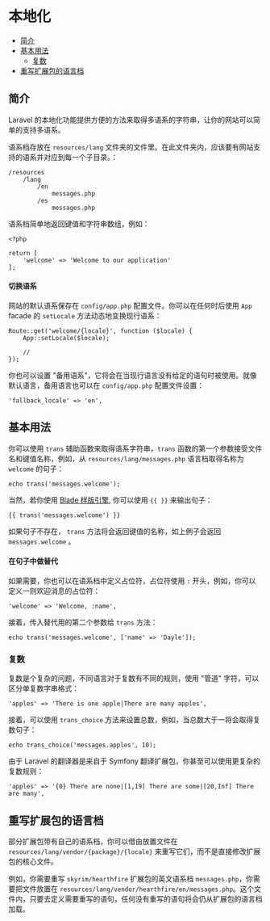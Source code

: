 # 本地化

- [简介](#introduction)
- [基本用法](#basic-usage)
    - [复数](#pluralization)
- [重写扩展包的语言档](#overriding-vendor-language-files)

<a name="introduction"></a>
## 简介

Laravel 的本地化功能提供方便的方法来取得多语系的字符串，让你的网站可以简单的支持多语系。

语系档存放在 `resources/lang` 文件夹的文件里。在此文件夹内，应该要有网站支持的语系并对应到每一个子目录。：

    /resources
        /lang
            /en
                messages.php
            /es
                messages.php

语系档简单地返回键值和字符串数组，例如：

    <?php

    return [
        'welcome' => 'Welcome to our application'
    ];

#### 切换语系

网站的默认语系保存在 `config/app.php` 配置文件。你可以在任何时后使用 `App` facade 的 `setLocale` 方法动态地变换现行语系：

    Route::get('welcome/{locale}', function ($locale) {
        App::setLocale($locale);

        //
    });

你也可以设置 "备用语系"，它将会在当现行语言没有给定的语句时被使用。就像默认语言，备用语言也可以在 `config/app.php` 配置文件设置：

    'fallback_locale' => 'en',

<a name="basic-usage"></a>
## 基本用法

你可以使用 `trans` 辅助函数来取得语系字符串，`trans` 函数的第一个参数接受文件名和键值名称，例如，从 `resources/lang/messages.php` 语言档取得名称为 `welcome` 的句子：

    echo trans('messages.welcome');

当然，若你使用 [Blade 样版引擎](/docs/{{version}}/blade), 你可以使用 `{{ }}` 来输出句子：

    {{ trans('messages.welcome') }}

如果句子不存在， `trans` 方法将会返回键值的名称，如上例子会返回 `messages.welcome` 。

#### 在句子中做替代

如果需要，你也可以在语系档中定义占位符，占位符使用 `:` 开头，例如，你可以定义一则欢迎消息的占位符：

    'welcome' => 'Welcome, :name',

接着，传入替代用的第二个参数给 `trans` 方法：

    echo trans('messages.welcome', ['name' => 'Dayle']);

<a name="pluralization"></a>
### 复数

复数是个复杂的问题，不同语言对于复数有不同的规则，使用 "管道" 字符，可以区分单复数字串格式：

    'apples' => 'There is one apple|There are many apples',

接着，可以使用 `trans_choice` 方法来设置总数，例如，当总数大于一将会取得复数句子：

    echo trans_choice('messages.apples', 10);

由于 Laravel 的翻译器是来自于 Symfony 翻译扩展包，你甚至可以使用更复杂的复数规则：

    'apples' => '{0} There are none|[1,19] There are some|[20,Inf] There are many',

<a name="overriding-vendor-language-files"></a>
## 重写扩展包的语言档

部分扩展包带有自己的语系档，你可以借由放置文件在 `resources/lang/vendor/{package}/{locale}` 来重写它们，而不是直接修改扩展包的核心文件。

例如，你需要重写 `skyrim/hearthfire` 扩展包的英文语系档 `messages.php`，你需要把文件放置在 `resources/lang/vendor/hearthfire/en/messages.php`。这个文件内，只要去定义需要重写的语句，任何没有重写的语句将会仍从扩展包的语言档加载。

